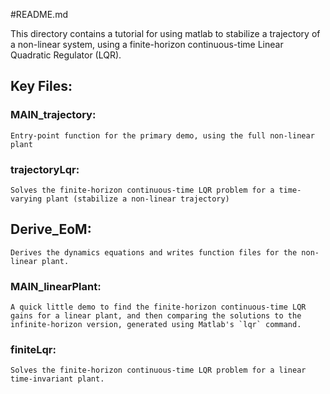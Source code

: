 #README.md

This directory contains a tutorial for using matlab to stabilize a trajectory of a non-linear system, using a finite-horizon continuous-time Linear Quadratic Regulator (LQR).

## Key Files:

  ### MAIN_trajectory:
  	Entry-point function for the primary demo, using the full non-linear plant

  ### trajectoryLqr:
    Solves the finite-horizon continuous-time LQR problem for a time-varying plant (stabilize a non-linear trajectory)

  ## Derive_EoM:
    Derives the dynamics equations and writes function files for the non-linear plant. 

  ### MAIN_linearPlant:
    A quick little demo to find the finite-horizon continuous-time LQR gains for a linear plant, and then comparing the solutions to the infinite-horizon version, generated using Matlab's `lqr` command.

  ### finiteLqr:
    Solves the finite-horizon continuous-time LQR problem for a linear time-invariant plant.
